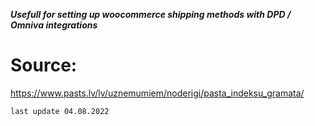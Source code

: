 ***Usefull for setting up woocommerce shipping methods with DPD / Omniva integrations***

# Source:
https://www.pasts.lv/lv/uznemumiem/noderigi/pasta_indeksu_gramata/

`last update 04.08.2022`
